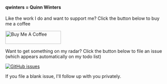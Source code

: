 #### qwinters = Quinn Winters

Like the work I do and want to support me? Click the button below to buy me a coffee


<a href="https://www.buymeacoffee.com/roniemartinez" target="_blank"><img src="https://cdn.buymeacoffee.com/buttons/default-orange.png" alt="Buy Me A Coffee" height="41" width="174"></a>


Want to get something on my radar? Click the button below to file an issue (which appears automatically on my todo list)


<a href="https://github.com/qwinters/qwinters/issues/new/choose/">
  <img alt="GitHub issues" src="https://img.shields.io/github/issues/qwinters/qwinters?color=orange&label=%E2%9C%85%20%20%20File%20an%20issue&style=flat-square">
</a>


If you file a blank issue, I'll follow up with you privately. 

